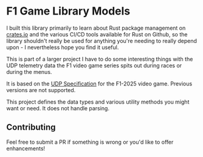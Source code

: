 # F1 Game Library Models

I built this library primarily to learn about Rust package management on [crates.io](crates.io) and the various CI/CD tools available for Rust on Github, so the library shouldn't really be used for anything you're needing to really depend upon - I nevertheless hope you find it useful.

This is part of a larger project I have to do some interesting things with the UDP telemetry data the F1 video game series spits out during races or during the menus.

It is based on the [UDP Specification](https://forums.ea.com/blog/f1-games-game-info-hub-en/ea-sports%E2%84%A2-f1%C2%AE25-udp-specification/12187347) for the F1-2025 video game. Previous versions are not supported.

This project defines the data types and various utility methods you might want or need. It does not handle parsing.

## Contributing

Feel free to submit a PR if something is wrong or you'd like to offer enhancements!

